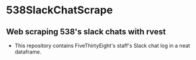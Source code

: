 # 538SlackChatScrape

## Web scraping 538's slack chats with rvest

- This repository contains FiveThirtyEight's staff's Slack chat log in a neat dataframe.

